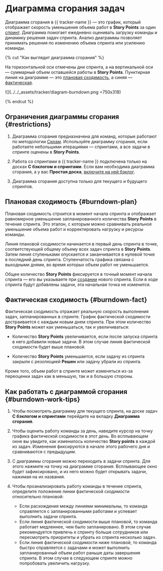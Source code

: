 # Диаграмма сгорания задач

Диаграмма сгорания в {{ tracker-name }} — это график, который отображает скорость уменьшения объема работ в **Story Points** за один [спринт](create-agile-sprint.md). Диаграмма помогает ежедневно оценивать загрузку команды и динамику решения задач спринта. Анализ диаграммы позволяет принимать решения по изменению объема спринта или усилению команды.

{% cut "Как выглядит диаграмма сгорания" %}

На горизонтальной оси отмечены дни спринта, а на вертикальной оси — суммарный объем оставшейся работы в **Story Points**. Пунктирная линия на диаграмме — это [плановая сходимость](#burndown-plan), а синяя — [фактическая](#burndown-fact). 

![](../../_assets/tracker/diagram-burndown.png =750x318)

{% endcut %}

## Ограничения диаграммы сгорания {#restrictions}

1. Диаграмма сгорания предназначена для команд, которые работают по методологии [Скрам](https://cloud.yandex.ru/blog/posts/2023/02/scrum-or-kanban). Используйте диаграмму сгорания, если работаете небольшими итерациями — спринтами, а все задачи в спринте оценены в **Story Points**.

1. Работа со спринтами в {{ tracker-name }} подключена только на досках **С бэклогом и спринтами**. Если вам необходима диаграмма сгорания, а у вас **Простая доска**, [включите на ней бэклог](backlog.md#add-backlog).

1. Диаграмма сгорания доступна только для текущего и будущего спринтов.

## Плановая сходимость {#burndown-plan}

Плановая сходимость строится в момент начала спринта и отображает равномерное уменьшение запланированного количества **Story Points** в течение спринта. Это эталон, с которым можно сравнивать реальное уменьшение объема работ и корректировать нагрузку и ресурсы команды. 

Линия плановой сходимости начинается в первый день спринта в точке, соответствующей общему объему всех задач спринта в **Story Points**. Затем линия ступеньками опускается и заканчивается в нулевой точке в последний день спринта. Ступенчатость графика связана с выходными днями, во время которых объем работ не уменьшается.

Общее количество **Story Points** фиксируется в точный момент начала спринта — его вы указываете при [создании](create-agile-sprint.md#create_sprint) нового спринта. Если в ходе спринта будут добавлены задачи, эта начальная точка не изменится.

## Фактическая сходимость {#burndown-fact}

Фактическая сходимость отражает реальную скорость выполнения задач, запланированных в спринте. График фактической сходимости достраивается с каждым новым днем спринта. При этом количество **Story Points** может как уменьшаться, так и увеличиваться:

* Количество **Story Points** увеличивается, если после запуска спринта в него добавили новые задачи. В этом случае линия фактической сходимости будет выше плановой.

* Количество **Story Points** уменьшается, если задачу из спринта закрыли с резолюцией **Решен** или задачу убрали из спринта.

Кроме того, объем работ в спринте может изменяться из-за переоценки задач как в меньшую, так и в большую стороны.

## Как работать с диаграммой сгорания {#burndown-work-tips}

1. Чтобы посмотреть диаграмму для текущего спринта, на доске задач **С бэклогом и спринтами** перейдите на вкладку **Диаграмма сгорания**. 

1. Чтобы оценить работу команды за день, наведите курсор на точку графика фактической сходимости в этот день. Во всплывающем окне вы увидите, как изменилось количество **Story points** в каждой из задач. Изменения фиксируются в начале этого рабочего дня и сравниваются с предыдущим. 

1. С диаграммы сгорания можно переходить в задачи спринта. Для этого нажмите на точку на диаграмме сгорания. Всплывающее окно будет зафиксировано, и из него можно будет открывать задачи, нажимая на их названия. 

1. Чтобы проанализировать работу команды в течение спринта, определите положение линии фактической сходимости относительно плановой:
    * Если расхождения между линиями минимальны, то команда справляется с запланированными работами и успевает выполнить задачи спринта.
    * Если линия фактической сходимости выше плановой, то команда работает медленнее, чем было запланировано. В этом случае рекомендуется привлечь к спринту больше сотрудников или пересмотреть приоритеты и убрать из спринта несколько задач. 
    * Если линия фактической сходимости ниже плановой, то команда быстро справляется с задачами и может выполнить запланированный объем работ раньше даты завершения спринта. В этом случае в следующем спринте можно попробовать увеличить нагрузку. 
